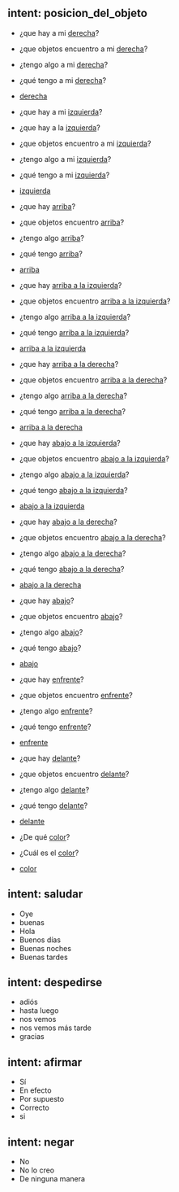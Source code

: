 ## intent: posicion_del_objeto
- ¿que hay a mi [derecha](posicion)?
- ¿que objetos encuentro a mi [derecha](posicion)?
- ¿tengo algo a mi [derecha](posicion)?
- ¿qué tengo a mi [derecha](posicion)?
- [derecha](posicion)

- ¿que hay a mi [izquierda](posicion)?
-  ¿que hay a la [izquierda](posicion)?
- ¿que objetos encuentro a mi [izquierda](posicion)?
- ¿tengo algo a mi [izquierda](posicion)?
- ¿qué tengo a mi [izquierda](posicion)?
- [izquierda](posicion)

- ¿que hay [arriba](posicion)?
- ¿que objetos encuentro [arriba](posicion)?
- ¿tengo algo [arriba](posicion)?
- ¿qué tengo [arriba](posicion)?
- [arriba](posicion)

- ¿que hay [arriba a la izquierda](posicion)?
- ¿que objetos encuentro [arriba a la izquierda](posicion)?
- ¿tengo algo [arriba a la izquierda](posicion)?
- ¿qué tengo [arriba a la izquierda](posicion)?
- [arriba a la izquierda](posicion)

- ¿que hay [arriba a la derecha](posicion)?
- ¿que objetos encuentro [arriba a la derecha](posicion)?
- ¿tengo algo [arriba a la derecha](posicion)?
- ¿qué tengo [arriba a la derecha](posicion)?
- [arriba a la derecha](posicion)

- ¿que hay [abajo a la izquierda](posicion)?
- ¿que objetos encuentro [abajo a la izquierda](posicion)?
- ¿tengo algo [abajo a la izquierda](posicion)?
- ¿qué tengo [abajo a la izquierda](posicion)?
- [abajo a la izquierda](posicion)

- ¿que hay [abajo a la derecha](posicion)?
- ¿que objetos encuentro [abajo a la derecha](posicion)?
- ¿tengo algo [abajo a la derecha](posicion)?
- ¿qué tengo [abajo a la derecha](posicion)?
- [abajo a la derecha](posicion)

- ¿que hay [abajo](posicion)?
- ¿que objetos encuentro [abajo](posicion)?
- ¿tengo algo [abajo](posicion)?
- ¿qué tengo [abajo](posicion)?
- [abajo](posicion)

- ¿que hay [enfrente](posicion)?
- ¿que objetos encuentro [enfrente](posicion)?
- ¿tengo algo [enfrente](posicion)?
- ¿qué tengo [enfrente](posicion)?
- [enfrente](posicion)

- ¿que hay [delante](posicion)?
- ¿que objetos encuentro [delante](posicion)?
- ¿tengo algo [delante](posicion)?
- ¿qué tengo [delante](posicion)?
- [delante](posicion)

- ¿De qué [color](posicion)?
- ¿Cuál es el [color](posicion)?
- [color](posicion)

## intent: saludar
- Oye
- buenas
- Hola
- Buenos días
- Buenas noches
- Buenas tardes

## intent: despedirse
- adiós
- hasta luego
- nos vemos
- nos vemos más tarde
- gracias


## intent: afirmar
- Sí
- En efecto
- Por supuesto
- Correcto
- si

## intent: negar
- No
- No lo creo
- De ninguna manera